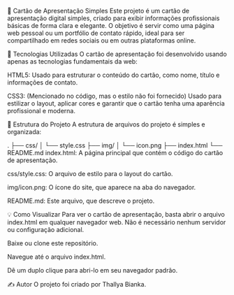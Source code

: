 📄 Cartão de Apresentação Simples
Este projeto é um cartão de apresentação digital simples, criado para exibir informações profissionais básicas de forma clara e elegante. O objetivo é servir como uma página web pessoal ou um portfólio de contato rápido, ideal para ser compartilhado em redes sociais ou em outras plataformas online.

🚀 Tecnologias Utilizadas
O cartão de apresentação foi desenvolvido usando apenas as tecnologias fundamentais da web:

HTML5: Usado para estruturar o conteúdo do cartão, como nome, título e informações de contato.

CSS3: (Mencionado no código, mas o estilo não foi fornecido) Usado para estilizar o layout, aplicar cores e garantir que o cartão tenha uma aparência profissional e moderna.

📂 Estrutura do Projeto
A estrutura de arquivos do projeto é simples e organizada:

.
├── css/
│   └── style.css
├── img/
│   └── icon.png
├── index.html
└── README.md
index.html: A página principal que contém o código do cartão de apresentação.

css/style.css: O arquivo de estilo para o layout do cartão.

img/icon.png: O ícone do site, que aparece na aba do navegador.

README.md: Este arquivo, que descreve o projeto.

💡 Como Visualizar
Para ver o cartão de apresentação, basta abrir o arquivo index.html em qualquer navegador web. Não é necessário nenhum servidor ou configuração adicional.

Baixe ou clone este repositório.

Navegue até o arquivo index.html.

Dê um duplo clique para abri-lo em seu navegador padrão.

✍️ Autor
O projeto foi criado por Thallya Bianka.
